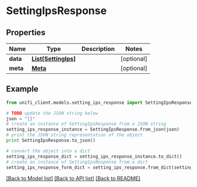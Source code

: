 # SettingIpsResponse


## Properties

Name | Type | Description | Notes
------------ | ------------- | ------------- | -------------
**data** | [**List[SettingIps]**](SettingIps.md) |  | [optional] 
**meta** | [**Meta**](Meta.md) |  | [optional] 

## Example

```python
from unifi_client.models.setting_ips_response import SettingIpsResponse

# TODO update the JSON string below
json = "{}"
# create an instance of SettingIpsResponse from a JSON string
setting_ips_response_instance = SettingIpsResponse.from_json(json)
# print the JSON string representation of the object
print SettingIpsResponse.to_json()

# convert the object into a dict
setting_ips_response_dict = setting_ips_response_instance.to_dict()
# create an instance of SettingIpsResponse from a dict
setting_ips_response_form_dict = setting_ips_response.from_dict(setting_ips_response_dict)
```
[[Back to Model list]](../README.md#documentation-for-models) [[Back to API list]](../README.md#documentation-for-api-endpoints) [[Back to README]](../README.md)


